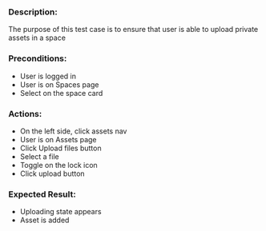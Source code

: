 ### Description:
The purpose of this test case is to ensure that user is able to upload private assets in a space

### Preconditions:

- User is logged in
- User is on Spaces page
- Select on the space card

### Actions:

- On the left side, click assets nav
- User is on Assets page
- Click Upload files button
- Select a file
- Toggle on the lock icon
- Click upload button

### Expected Result:

- Uploading state appears
- Asset is added

